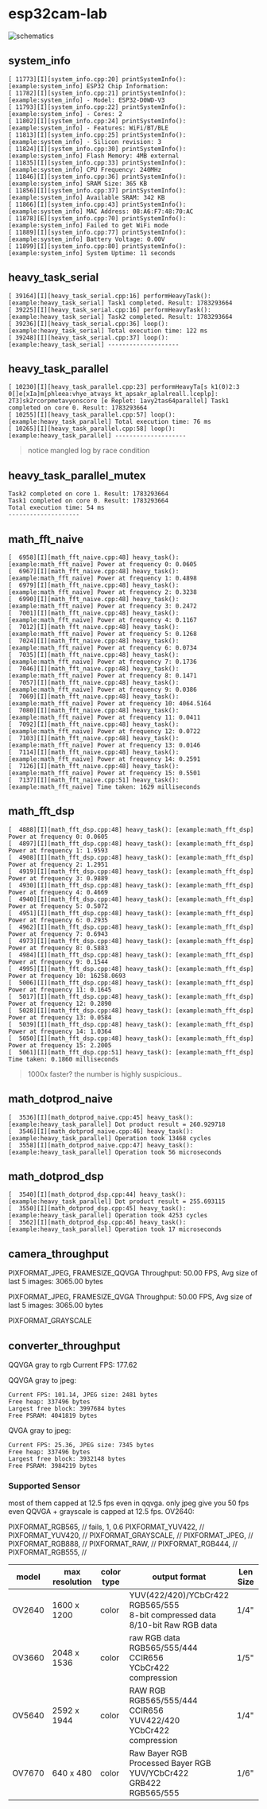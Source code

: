 # esp32cam-lab

![schematics](schematics.png)

## system_info

```
[ 11773][I][system_info.cpp:20] printSystemInfo(): [example:system_info] ESP32 Chip Information:
[ 11782][I][system_info.cpp:21] printSystemInfo(): [example:system_info] - Model: ESP32-D0WD-V3
[ 11793][I][system_info.cpp:22] printSystemInfo(): [example:system_info] - Cores: 2
[ 11802][I][system_info.cpp:24] printSystemInfo(): [example:system_info] - Features: WiFi/BT/BLE
[ 11813][I][system_info.cpp:25] printSystemInfo(): [example:system_info] - Silicon revision: 3  
[ 11824][I][system_info.cpp:30] printSystemInfo(): [example:system_info] Flash Memory: 4MB external
[ 11835][I][system_info.cpp:33] printSystemInfo(): [example:system_info] CPU Frequency: 240MHz  
[ 11846][I][system_info.cpp:36] printSystemInfo(): [example:system_info] SRAM Size: 365 KB
[ 11856][I][system_info.cpp:37] printSystemInfo(): [example:system_info] Available SRAM: 342 KB
[ 11866][I][system_info.cpp:43] printSystemInfo(): [example:system_info] MAC Address: 08:A6:F7:48:70:AC
[ 11878][E][system_info.cpp:70] printSystemInfo(): [example:system_info] Failed to get WiFi mode  
[ 11889][I][system_info.cpp:77] printSystemInfo(): [example:system_info] Battery Voltage: 0.00V
[ 11899][I][system_info.cpp:80] printSystemInfo(): [example:system_info] System Uptime: 11 seconds
```

## heavy_task_serial

```
[ 39164][I][heavy_task_serial.cpp:16] performHeavyTask(): [example:heavy_task_serial] Task1 completed. Result: 1783293664
[ 39225][I][heavy_task_serial.cpp:16] performHeavyTask(): [example:heavy_task_serial] Task2 completed. Result: 1783293664
[ 39236][I][heavy_task_serial.cpp:36] loop(): [example:heavy_task_serial] Total execution time: 122 ms
[ 39248][I][heavy_task_serial.cpp:37] loop(): [example:heavy_task_serial] --------------------
```

## heavy_task_parallel

```
[ 10230][I][heavy_task_parallel.cpp:23] performHeavyTa[s k1(0)2:3 0[]e[xIa]m[phleea:vhye_atvays_kt_apsakr_aplalreall.lceplp]: 2T3]sk2rcorpmetavyonscore [e Replet: 1avy2tas64parallel] Task1 completed on core 0. Result: 1783293664
[ 10255][I][heavy_task_parallel.cpp:57] loop(): [example:heavy_task_parallel] Total execution time: 76 ms
[ 10265][I][heavy_task_parallel.cpp:58] loop(): [example:heavy_task_parallel] --------------------
```

> notice mangled log by race condition

## heavy_task_parallel_mutex

```
Task2 completed on core 1. Result: 1783293664
Task1 completed on core 0. Result: 1783293664
Total execution time: 54 ms
--------------------
```

## math_fft_naive

```
[  6958][I][math_fft_naive.cpp:48] heavy_task(): [example:math_fft_naive] Power at frequency 0: 0.0605
[  6967][I][math_fft_naive.cpp:48] heavy_task(): [example:math_fft_naive] Power at frequency 1: 0.4898
[  6979][I][math_fft_naive.cpp:48] heavy_task(): [example:math_fft_naive] Power at frequency 2: 0.3238
[  6990][I][math_fft_naive.cpp:48] heavy_task(): [example:math_fft_naive] Power at frequency 3: 0.2472
[  7001][I][math_fft_naive.cpp:48] heavy_task(): [example:math_fft_naive] Power at frequency 4: 0.1167
[  7012][I][math_fft_naive.cpp:48] heavy_task(): [example:math_fft_naive] Power at frequency 5: 0.1268
[  7024][I][math_fft_naive.cpp:48] heavy_task(): [example:math_fft_naive] Power at frequency 6: 0.0734
[  7035][I][math_fft_naive.cpp:48] heavy_task(): [example:math_fft_naive] Power at frequency 7: 0.1736
[  7046][I][math_fft_naive.cpp:48] heavy_task(): [example:math_fft_naive] Power at frequency 8: 0.1471
[  7057][I][math_fft_naive.cpp:48] heavy_task(): [example:math_fft_naive] Power at frequency 9: 0.0386
[  7069][I][math_fft_naive.cpp:48] heavy_task(): [example:math_fft_naive] Power at frequency 10: 4064.5164
[  7080][I][math_fft_naive.cpp:48] heavy_task(): [example:math_fft_naive] Power at frequency 11: 0.0411
[  7092][I][math_fft_naive.cpp:48] heavy_task(): [example:math_fft_naive] Power at frequency 12: 0.0722
[  7103][I][math_fft_naive.cpp:48] heavy_task(): [example:math_fft_naive] Power at frequency 13: 0.0146
[  7114][I][math_fft_naive.cpp:48] heavy_task(): [example:math_fft_naive] Power at frequency 14: 0.2591
[  7126][I][math_fft_naive.cpp:48] heavy_task(): [example:math_fft_naive] Power at frequency 15: 0.5501
[  7137][I][math_fft_naive.cpp:51] heavy_task(): [example:math_fft_naive] Time taken: 1629 milliseconds
```

## math_fft_dsp

```
[  4888][I][math_fft_dsp.cpp:48] heavy_task(): [example:math_fft_dsp] Power at frequency 0: 0.0605
[  4897][I][math_fft_dsp.cpp:48] heavy_task(): [example:math_fft_dsp] Power at frequency 1: 1.9593
[  4908][I][math_fft_dsp.cpp:48] heavy_task(): [example:math_fft_dsp] Power at frequency 2: 1.2951
[  4919][I][math_fft_dsp.cpp:48] heavy_task(): [example:math_fft_dsp] Power at frequency 3: 0.9889
[  4930][I][math_fft_dsp.cpp:48] heavy_task(): [example:math_fft_dsp] Power at frequency 4: 0.4669
[  4940][I][math_fft_dsp.cpp:48] heavy_task(): [example:math_fft_dsp] Power at frequency 5: 0.5072
[  4951][I][math_fft_dsp.cpp:48] heavy_task(): [example:math_fft_dsp] Power at frequency 6: 0.2935
[  4962][I][math_fft_dsp.cpp:48] heavy_task(): [example:math_fft_dsp] Power at frequency 7: 0.6943
[  4973][I][math_fft_dsp.cpp:48] heavy_task(): [example:math_fft_dsp] Power at frequency 8: 0.5883
[  4984][I][math_fft_dsp.cpp:48] heavy_task(): [example:math_fft_dsp] Power at frequency 9: 0.1544
[  4995][I][math_fft_dsp.cpp:48] heavy_task(): [example:math_fft_dsp] Power at frequency 10: 16258.0693
[  5006][I][math_fft_dsp.cpp:48] heavy_task(): [example:math_fft_dsp] Power at frequency 11: 0.1645
[  5017][I][math_fft_dsp.cpp:48] heavy_task(): [example:math_fft_dsp] Power at frequency 12: 0.2890
[  5028][I][math_fft_dsp.cpp:48] heavy_task(): [example:math_fft_dsp] Power at frequency 13: 0.0584
[  5039][I][math_fft_dsp.cpp:48] heavy_task(): [example:math_fft_dsp] Power at frequency 14: 1.0364
[  5050][I][math_fft_dsp.cpp:48] heavy_task(): [example:math_fft_dsp] Power at frequency 15: 2.2005
[  5061][I][math_fft_dsp.cpp:51] heavy_task(): [example:math_fft_dsp] Time taken: 0.1860 milliseconds
```

> 1000x faster? the number is highly suspicious..

## math_dotprod_naive

```
[  3536][I][math_dotprod_naive.cpp:45] heavy_task(): [example:heavy_task_parallel] Dot product result = 260.929718
[  3546][I][math_dotprod_naive.cpp:46] heavy_task(): [example:heavy_task_parallel] Operation took 13468 cycles
[  3558][I][math_dotprod_naive.cpp:47] heavy_task(): [example:heavy_task_parallel] Operation took 56 microseconds
```

## math_dotprod_dsp

```
[  3540][I][math_dotprod_dsp.cpp:44] heavy_task(): [example:heavy_task_parallel] Dot product result = 255.693115
[  3550][I][math_dotprod_dsp.cpp:45] heavy_task(): [example:heavy_task_parallel] Operation took 4253 cycles
[  3562][I][math_dotprod_dsp.cpp:46] heavy_task(): [example:heavy_task_parallel] Operation took 17 microseconds
```

## camera_throughput

PIXFORMAT_JPEG, FRAMESIZE_QQVGA
Throughput: 50.00 FPS, Avg size of last 5 images: 3065.00 bytes

PIXFORMAT_JPEG, FRAMESIZE_QVGA
Throughput: 50.00 FPS, Avg size of last 5 images: 3065.00 bytes

PIXFORMAT_GRAYSCALE

## converter_throughput

QQVGA gray to rgb
Current FPS: 177.62

QQVGA gray to jpeg:
```
Current FPS: 101.14, JPEG size: 2481 bytes
Free heap: 337496 bytes
Largest free block: 3997684 bytes
Free PSRAM: 4041819 bytes
```

QVGA gray to jpeg:
```
Current FPS: 25.36, JPEG size: 7345 bytes
Free heap: 337496 bytes
Largest free block: 3932148 bytes
Free PSRAM: 3984219 bytes
```

### Supported Sensor

most of them capped at 12.5 fps even in qqvga. only jpeg give you 50 fps
even QQVGA + grayscale is capped at 12.5 fps.
OV2640:

PIXFORMAT_RGB565,    // fails, 1, 0.6
PIXFORMAT_YUV422,    // 
PIXFORMAT_YUV420,    // 
PIXFORMAT_GRAYSCALE, // 
PIXFORMAT_JPEG,      // 
PIXFORMAT_RGB888,    // 
PIXFORMAT_RAW,       // 
PIXFORMAT_RGB444,    // 
PIXFORMAT_RGB555,    // 


| model   | max resolution | color type | output format                                                | Len Size |
| ------- | -------------- | ---------- | ------------------------------------------------------------ | -------- |
| OV2640  | 1600 x 1200    | color      | YUV(422/420)/YCbCr422<br>RGB565/555<br>8-bit compressed data<br>8/10-bit Raw RGB data | 1/4"     |
| OV3660  | 2048 x 1536    | color      | raw RGB data<br/>RGB565/555/444<br/>CCIR656<br/>YCbCr422<br/>compression | 1/5"     |
| OV5640  | 2592 x 1944    | color      | RAW RGB<br/>RGB565/555/444<br/>CCIR656<br/>YUV422/420<br/>YCbCr422<br/>compression | 1/4"     |
| OV7670  | 640 x 480      | color      | Raw Bayer RGB<br/>Processed Bayer RGB<br>YUV/YCbCr422<br>GRB422<br>RGB565/555 | 1/6"     |